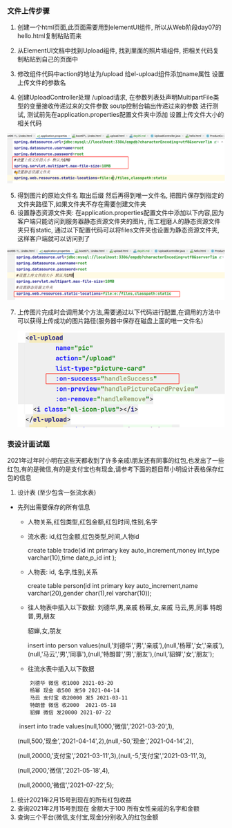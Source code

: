 ### 文件上传步骤

1. 创建一个html页面,此页面需要用到elementUI组件, 所以从Web阶段day07的hello.html复制粘贴而来
2. 从ElementUI文档中找到Upload组件,  找到里面的照片墙组件, 把相关代码复制粘贴到自己的页面中
3. 修改组件代码中action的地址为/upload  给el-upload组件添加name属性 设置上传文件的参数名

4. 创建UploadController处理 /upload请求, 在参数列表处声明MultipartFile类型的变量接收传递过来的文件参数 soutp控制台输出传递过来的参数 进行测试, 测试前先在application.properties配置文件夹中添加 设置上传文件大小的相关代码

![image-20220913114800509](day05.assets/image-20220913114800509.png)

5. 得到图片的原始文件名 取出后缀 然后再得到唯一文件名, 把图片保存到指定的文件夹路径下,如果文件夹不存在需要创建文件夹 
6. 设置静态资源文件夹: 在application.properties配置文件中添加以下内容,因为客户端只能访问到服务器静态资源文件夹的图片, 而工程磨人的静态资源文件夹只有static, 通过以下配置代码可以将files文件夹也设置为静态资源文件夹,这样客户端就可以访问到了

![image-20220913114930036](day05.assets/image-20220913114930036.png)

7. 上传图片完成时会调用某个方法,需要通过以下代码进行配置,在调用的方法中可以获得上传成功的图片路径(服务器中保存在磁盘上面的唯一文件名)

   ![image-20220913115115102](day05.assets/image-20220913115115102.png)



### 表设计面试题    

2021年过年时小明在这些天都收到了许多亲戚\朋友还有同事的红包,也发出了一些红包,有的是微信,有的是支付宝也有现金,请参考下面的题目帮小明设计表格保存红包的信息

1. 设计表 (至少包含一张流水表) 

- 先列出需要保存的所有信息

  - 人物关系,红包类型,红包金额,红包时间,性别,名字

  - 流水表: id,红包金额,红包类型,时间,人物id

    create table trade(id int primary key auto_increment,money int,type varchar(10),time date,p_id int );

  - 人物表: id, 名字,性别,关系

    create table person(id int primary key auto_increment,name varchar(20),gender char(1),rel varchar(10));
    
  - 往人物表中插入以下数据:
刘德华,男,亲戚           杨幂,女,亲戚             马云,男,同事               特朗普,男,朋友 
    
    貂蝉,女,朋友
    
    insert into person values(null,'刘德华','男','亲戚'),(null,'杨幂','女','亲戚'),(null,'马云','男','同事'),(null,'特朗普','男','朋友'),(null,'貂蝉','女','朋友');
    
  - 往流水表中插入以下数据
  
  ```
      刘德华 微信 收1000 2021-03-20   
      杨幂 现金 收500 发50 2021-04-14    
      马云 支付宝 收20000 发5 2021-03-11    
      特朗普 微信 收2000  2021-05-18    
      貂蝉 微信 发20000 2021-07-22
  ```
  
  ​    insert into trade values(null,1000,'微信','2021-03-20',1),
  
  (null,500,'现金','2021-04-14',2),(null,-50,'现金','2021-04-14',2),
  
  (null,20000,'支付宝','2021-03-11',3),(null,-5,'支付宝','2021-03-11',3),
  
  (null,2000,'微信','2021-05-18',4),
  
  (null,20000,'微信','2021-07-22',5);

1. 统计2021年2月15号到现在的所有红包收益
2. 查询2021年2月15号到现在 金额大于100 所有女性亲戚的名字和金额
3. 查询三个平台(微信,支付宝,现金)分别收入的红包金额  



